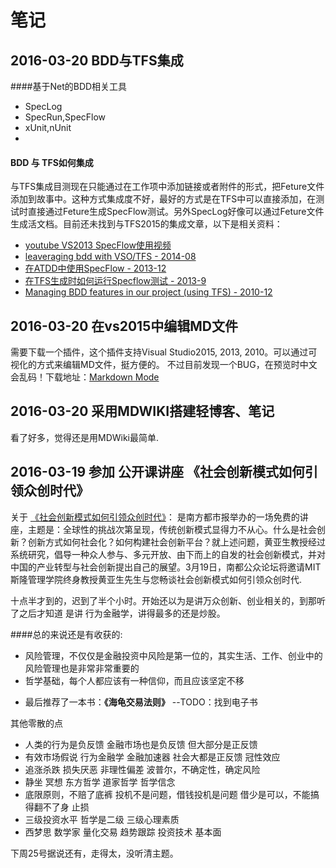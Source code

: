 # 笔记

## 2016-03-20 BDD与TFS集成

####基于Net的BDD相关工具
 - SpecLog
 - SpecRun,SpecFlow
 - xUnit,nUnit
 - 
#### BDD 与 TFS如何集成
 与TFS集成目测现在只能通过在工作项中添加链接或者附件的形式，把Feture文件添加到故事中。这种方式集成度不好，最好的方式是在TFS中可以直接添加，在测试时直接通过Feture生成SpecFlow测试。另外SpecLog好像可以通过Feture文件生成活文档。目前还未找到与TFS2015的集成文章，以下是相关资料：
 - [youtube VS2013 SpecFlow使用视频](https://www.youtube.com/watch?v=4-lVKXpBm9U)
 - [leaveraging bdd with VSO/TFS - 2014-08](http://blog.thavo.com/2014/08/leaveraging-bdd-with-microsoft-azure.html)
 - [在ATDD中使用SpecFlow - 2013-12](https://blogs.msdn.microsoft.com/qingsongyao/2013/09/15/acceptance-testing-driven-development-atdd-use-specflow/)
 - [在TFS生成时如何运行Specflow测试 - 2013-9](http://stackoverflow.com/questions/18845733/running-specflow-tests-in-tfs-build)
 - [Managing BDD features in our project (using TFS) - 2010-12](http://www.marcusoft.net/2010/12/managing-bdd-features-in-your-project.html)

## 2016-03-20 在vs2015中编辑MD文件

需要下载一个插件，这个插件支持Visual Studio2015, 2013, 2010。可以通过可视化的方式来编辑MD文件，挺方便的。
不过目前发现一个BUG，在预览时中文会乱码！下载地址：[Markdown Mode](https://visualstudiogallery.msdn.microsoft.com/0855e23e-4c4c-4c82-8b39-24ab5c5a7f79/) 

## 2016-03-20 采用MDWIKI搭建轻博客、笔记

看了好多，觉得还是用MDWiki最简单.


## 2016-03-19 参加 公开课讲座 《社会创新模式如何引领众创时代》

关于 [《社会创新模式如何引领众创时代》](http://www.huodongxing.com/event/6325363787900)：
 是南方都市报举办的一场免费的讲座，主题是：全球性的挑战次第呈现，传统创新模式显得力不从心。什么是社会创新？创新方式如何社会化？如何构建社会创新平台？就上述问题，黄亚生教授经过系统研究，倡导一种众人参与、多元开放、由下而上的自发的社会创新模式，并对中国的产业转型与社会创新提出自己的展望。3月19日，南都公众论坛将邀请MIT斯隆管理学院终身教授黄亚生先生与您畅谈社会创新模式如何引领众创时代.

十点半才到的，迟到了半个小时。开始还以为是讲万众创新、创业相关的，到那听了之后才知道 是讲 行为金融学，讲得最多的还是炒股。

####总的来说还是有收获的:
 - 风险管理，不仅仅是金融投资中风险是第一位的，其实生活、工作、创业中的风险管理也是非常非常重要的
 - 哲学基础，每个人都应该有一种信仰，而且应该坚定不移

 * 最后推荐了一本书：**《海龟交易法则》** --TODO：找到电子书

其他零散的点 

 - 人类的行为是负反馈 金融市场也是负反馈 但大部分是正反馈
 - 有效市场假说 行为金融学 金融加速器 社会大都是正反馈 冠性效应
 - 追涨杀跌 损失厌恶 非理性偏差 波普尔，不确定性，确定风险
 - 静坐 冥想 东方哲学 道家哲学 哲学信念
 - 底限原则，不赔了底裤 投机不是问题，借钱投机是问题 借少是可以，不能搞得翻不了身 止损
 - 三级投资水平 哲学是二级 三级心理素质
 - 西梦思 数学家 量化交易 趋势跟踪 投资技术 基本面

下周25号据说还有，走得太，没听清主题。
